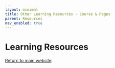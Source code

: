 ```yaml
---
layout: minimal
title: Other Learning Resources - Course & Pages
parent: Resources
nav_enabled: true
---
```


# Learning Resources
[Return to main website]({{site.baseurl}}/).
